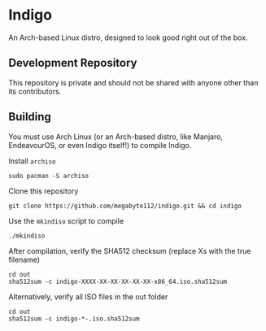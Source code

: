 # Indigo

An Arch-based Linux distro, designed to look good right out of the box.

## Development Repository

This repository is private and should not be shared with anyone other than its contributors.


## Building

You must use Arch Linux (or an Arch-based distro, like Manjaro, EndeavourOS, or even Indigo itself!) to compile Indigo.

Install `archiso`
```
sudo pacman -S archiso
```

Clone this repository
```
git clone https://github.com/megabyte112/indigo.git && cd indigo
```

Use the `mkindiso` script to compile
```
./mkindiso
```

After compilation, verify the SHA512 checksum (replace Xs with the true filename)
```
cd out
sha512sum -c indigo-XXXX-XX-XX-XX-XX-XX-x86_64.iso.sha512sum
```

Alternatively, verify all ISO files in the out folder
```
cd out
sha512sum -c indigo-*-.iso.sha512sum
```
